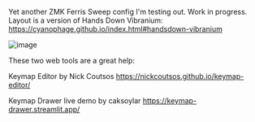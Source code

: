 Yet another ZMK Ferris Sweep config I'm testing out. Work in progress. Layout is a version of Hands Down Vibranium: https://cyanophage.github.io/index.html#handsdown-vibranium

![image](https://github.com/user-attachments/assets/33f60cec-ed1e-4e89-9ee9-60941a972377)

These two web tools are a great help:

Keymap Editor by Nick Coutsos https://nickcoutsos.github.io/keymap-editor/

Keymap Drawer live demo by caksoylar https://keymap-drawer.streamlit.app/
